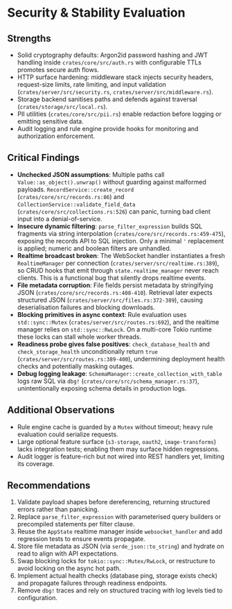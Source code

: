 # Security & Stability Evaluation

## Strengths
- Solid cryptography defaults: Argon2id password hashing and JWT handling inside `crates/core/src/auth.rs` with configurable TTLs promotes secure auth flows.
- HTTP surface hardening: middleware stack injects security headers, request-size limits, rate limiting, and input validation (`crates/server/src/security.rs`, `crates/server/src/middleware.rs`).
- Storage backend sanitises paths and defends against traversal (`crates/storage/src/local.rs`).
- PII utilities (`crates/core/src/pii.rs`) enable redaction before logging or emitting sensitive data.
- Audit logging and rule engine provide hooks for monitoring and authorization enforcement.

## Critical Findings
- **Unchecked JSON assumptions**: Multiple paths call `Value::as_object().unwrap()` without guarding against malformed payloads. `RecordService::create_record` (`crates/core/src/records.rs:86`) and `CollectionService::validate_field_data` (`crates/core/src/collections.rs:526`) can panic, turning bad client input into a denial-of-service.
- **Insecure dynamic filtering**: `parse_filter_expression` builds SQL fragments via string interpolation (`crates/core/src/records.rs:459-475`), exposing the records API to SQL injection. Only a minimal `'` replacement is applied; numeric and boolean filters are unhandled.
- **Realtime broadcast broken**: The WebSocket handler instantiates a fresh `RealtimeManager` per connection (`crates/server/src/realtime.rs:389`), so CRUD hooks that emit through `state.realtime_manager` never reach clients. This is a functional bug that silently drops realtime events.
- **File metadata corruption**: File fields persist metadata by stringifying JSON (`crates/core/src/records.rs:408-410`). Retrieval later expects structured JSON (`crates/server/src/files.rs:372-389`), causing deserialisation failures and blocking downloads.
- **Blocking primitives in async context**: Rule evaluation uses `std::sync::Mutex` (`crates/server/src/routes.rs:692`), and the realtime manager relies on `std::sync::RwLock`. On a multi-core Tokio runtime these locks can stall whole worker threads.
- **Readiness probe gives false positives**: `check_database_health` and `check_storage_health` unconditionally return `true` (`crates/server/src/routes.rs:389-400`), undermining deployment health checks and potentially masking outages.
- **Debug logging leakage**: `SchemaManager::create_collection_with_table` logs raw SQL via `dbg!` (`crates/core/src/schema_manager.rs:37`), unintentionally exposing schema details in production logs.

## Additional Observations
- Rule engine cache is guarded by a `Mutex` without timeout; heavy rule evaluation could serialize requests.
- Large optional feature surface (`s3-storage`, `oauth2`, `image-transforms`) lacks integration tests; enabling them may surface hidden regressions.
- Audit logger is feature-rich but not wired into REST handlers yet, limiting its coverage.

## Recommendations
1. Validate payload shapes before dereferencing, returning structured errors rather than panicking.
2. Replace `parse_filter_expression` with parameterised query builders or precompiled statements per filter clause.
3. Reuse the `AppState` realtime manager inside `websocket_handler` and add regression tests to ensure events propagate.
4. Store file metadata as JSON (via `serde_json::to_string`) and hydrate on read to align with API expectations.
5. Swap blocking locks for `tokio::sync::Mutex/RwLock`, or restructure to avoid locking on the async hot path.
6. Implement actual health checks (database ping, storage exists check) and propagate failures through readiness endpoints.
7. Remove `dbg!` traces and rely on structured tracing with log levels tied to configuration.
